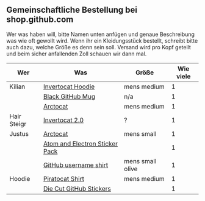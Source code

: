 ## Gemeinschaftliche Bestellung bei shop.github.com

Wer was haben will, bitte Namen unten anfügen und genaue Beschreibung was wie oft gewollt wird. Wenn ihr ein Kleidungsstück bestellt, schreibt bitte auch dazu, welche Größe es denn sein soll. Versand wird pro Kopf geteilt und beim sicher anfallenden Zoll schauen wir dann mal.

| Wer | Was | Größe | Wie viele |
|-----|-----|-------|-----------|
| Kilian | [Invertocat Hoodie](https://github.myshopify.com/products/invertocat-hoodie) | mens medium | 1 |
| | [Black GitHub Mug](https://github.myshopify.com/products/github-mug) | n/a | 1 |
| | [Arctocat](https://github.myshopify.com/products/arctocat) | mens medium | 1 |
| Hair Steigr | [Invertocat 2.0](https://github.myshopify.com/products/invertocat-2-0) | ? | 1 |
| Justus | [Arctocat](https://github.myshopify.com/products/arctocat) | mens small | 1 |
| | [Atom and Electron Sticker Pack](https://github.myshopify.com/products/atom-and-electron-sticker-pack) |  |  1 |
| | [GitHub username shirt](https://github.myshopify.com/products/github-username-shirt) | mens small olive | 1 |
| Hoodie | [Piratocat Shirt](https://github.myshopify.com/products/piratocat-shirt) | mens medium | 1 |
| | [Die Cut GitHub Stickers](https://github.myshopify.com/products/die-cut-github-stickers) | | 1
